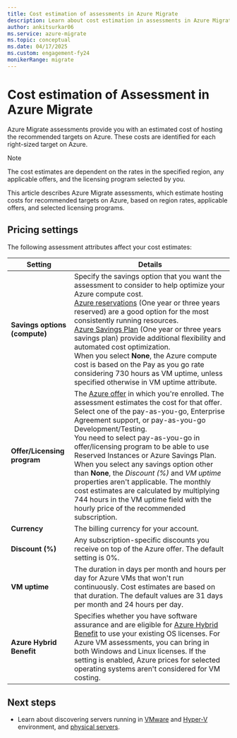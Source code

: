 ```yaml
--- 
title: Cost estimation of assessments in Azure Migrate  
description: Learn about cost estimation in assessments in Azure Migrate  
author: ankitsurkar06
ms.service: azure-migrate 
ms.topic: conceptual 
ms.date: 04/17/2025
ms.custom: engagement-fy24
monikerRange: migrate
---
```


# Cost estimation of Assessment in Azure Migrate

Azure Migrate assessments provide you with an estimated cost of hosting the recommended targets on Azure. These costs are identified for each right-sized target on Azure. 

> [!NOTE]
> The cost estimates are dependent on the rates in the specified region, any applicable offers, and the licensing program selected by you. 

This article describes Azure Migrate assessments, which estimate hosting costs for recommended targets on Azure, based on region rates, applicable offers, and selected licensing programs.

## Pricing settings 

The following assessment attributes affect your cost estimates: 

| **Setting** | **Details** |
| --- | ---  |
| **Savings options (compute)** | Specify the savings option that you want the assessment to consider to help optimize your Azure compute cost. </br> [Azure reservations](../cost-management-billing/reservations/save-compute-costs-reservations.md) (One year or three years reserved) are a good option for the most consistently running resources. </br> [Azure Savings Plan](../cost-management-billing/savings-plan/savings-plan-compute-overview.md) (One year or three years savings plan) provide additional flexibility and automated cost optimization. </br>When you select **None**, the Azure compute cost is based on the Pay as you go rate considering 730 hours as VM uptime, unless specified otherwise in VM uptime attribute. |
|**Offer/Licensing program**| The [Azure offer](https://azure.microsoft.com/support/legal/offer-details/) in which you're enrolled. The assessment estimates the cost for that offer. Select one of the pay-as-you-go, Enterprise Agreement support, or pay-as-you-go Development/Testing. </br>You need to select pay-as-you-go in offer/licensing program to be able to use Reserved Instances or Azure Savings Plan. When you select any savings option other than **None**, the *Discount (%)* and *VM uptime* properties aren't applicable. The monthly cost estimates are calculated by multiplying 744 hours in the VM uptime field with the hourly price of the recommended subscription. |
|**Currency** | The billing currency for your account.| 
|**Discount (%)** | Any subscription-specific discounts you receive on top of the Azure offer. The default setting is 0%. | 
| **VM uptime** | The duration in days per month and hours per day for Azure VMs that won't run continuously. Cost estimates are based on that duration. The default values are 31 days per month and 24 hours per day. | 
| **Azure Hybrid Benefit** | Specifies whether you have software assurance and are eligible for [Azure Hybrid Benefit](https://azure.microsoft.com/pricing/hybrid-use-benefit/) to use your existing OS licenses. For Azure VM assessments, you can bring in both Windows and Linux licenses. If the setting is enabled, Azure prices for selected operating systems aren't considered for VM costing. | 

## Next steps 

- Learn about discovering servers running in [VMware](./tutorial-discover-vmware.md) and [Hyper-V ](./tutorial-discover-hyper-v.md) environment, and [physical servers](./tutorial-discover-physical.md). 
 
